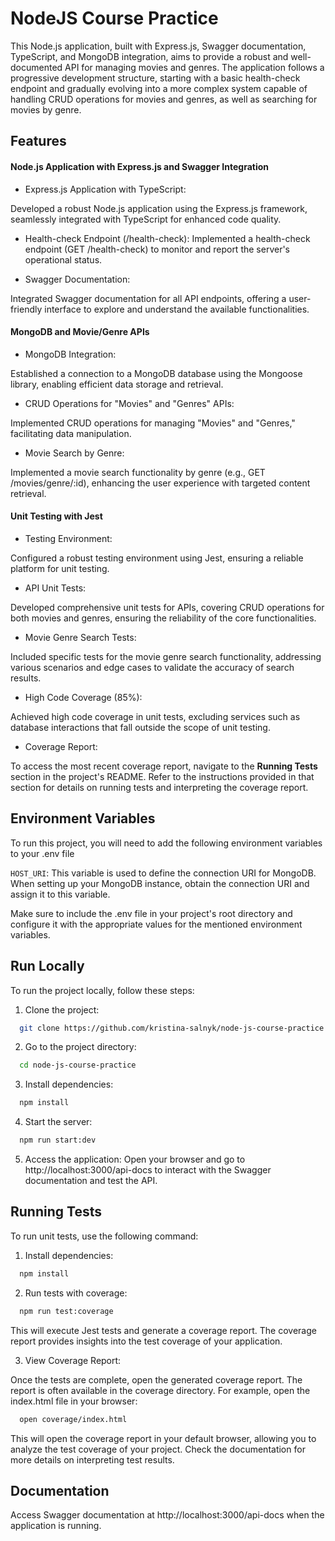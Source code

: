 # NodeJS Course Practice

This Node.js application, built with Express.js, Swagger documentation, TypeScript, and MongoDB integration, aims to
provide a robust and well-documented API for managing movies and genres. The application follows a progressive
development structure, starting with a basic health-check endpoint and gradually evolving into a more complex system
capable of handling CRUD operations for movies and genres, as well as searching for movies by genre.

## Features

#### Node.js Application with Express.js and Swagger Integration

- Express.js Application with TypeScript:

Developed a robust Node.js application using the Express.js framework, seamlessly integrated with TypeScript for
enhanced code quality.

- Health-check Endpoint (/health-check):
  Implemented a health-check endpoint (GET /health-check) to monitor and report the server's operational status.

- Swagger Documentation:

Integrated Swagger documentation for all API endpoints, offering a user-friendly interface to explore and understand the
available functionalities.

#### MongoDB and Movie/Genre APIs

- MongoDB Integration:

Established a connection to a MongoDB database using the Mongoose library, enabling efficient data storage and
retrieval.

- CRUD Operations for "Movies" and "Genres" APIs:

Implemented CRUD operations for managing "Movies" and "Genres," facilitating data manipulation.

- Movie Search by Genre:

Implemented a movie search functionality by genre (e.g., GET /movies/genre/:id), enhancing the user experience with
targeted content retrieval.

#### Unit Testing with Jest

- Testing Environment:

Configured a robust testing environment using Jest, ensuring a reliable platform for unit testing.

- API Unit Tests:

Developed comprehensive unit tests for APIs, covering CRUD operations for both movies and genres, ensuring the
reliability of the core functionalities.

- Movie Genre Search Tests:

Included specific tests for the movie genre search functionality, addressing various scenarios and edge cases to
validate the accuracy of search results.

- High Code Coverage (85%):

Achieved high code coverage in unit tests, excluding services such as database interactions that fall outside the scope
of unit testing.

- Coverage Report:

To access the most recent coverage report, navigate to the **Running Tests** section in the project's README. Refer to
the instructions provided in that section for details on running tests and interpreting the coverage report.

## Environment Variables

To run this project, you will need to add the following environment variables to your .env file

`HOST_URI`: This variable is used to define the connection URI for MongoDB. When setting up your MongoDB instance,
obtain the connection URI and assign it to this variable.

Make sure to include the .env file in your project's root directory and configure it with the appropriate values for the
mentioned environment variables.

## Run Locally

To run the project locally, follow these steps:

1. Clone the project:

```bash
  git clone https://github.com/kristina-salnyk/node-js-course-practice.git
```

2. Go to the project directory:

```bash
  cd node-js-course-practice
```

3. Install dependencies:

```bash
  npm install
```

4. Start the server:

```bash
  npm run start:dev
```

5. Access the application:
   Open your browser and go to http://localhost:3000/api-docs to interact with the Swagger documentation and test the
   API.

## Running Tests

To run unit tests, use the following command:

1. Install dependencies:

```bash
  npm install
```

2. Run tests with coverage:

```bash
  npm run test:coverage
```

This will execute Jest tests and generate a coverage report. The coverage report provides insights into the test
coverage of your application.

3. View Coverage Report:

Once the tests are complete, open the generated coverage report. The report is often available in the coverage
directory. For example, open the index.html file in your browser:

```bash
  open coverage/index.html
```

This will open the coverage report in your default browser, allowing you to analyze the test coverage of your project.
Check the documentation for more details on interpreting test results.

## Documentation

Access Swagger documentation at http://localhost:3000/api-docs when the application is running.

